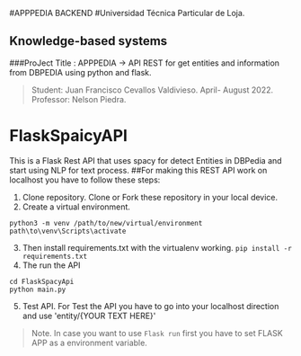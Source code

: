 #APPPEDIA BACKEND
#Universidad Técnica Particular de Loja.
## Knowledge-based systems  
###ProJect Title : APPPEDIA ->  API REST for get entities and information from DBPEDIA using python and flask.
> Student: Juan Francisco Cevallos Valdivieso. April- August 2022. Professor: Nelson Piedra.
# FlaskSpaicyAPI
This is a Flask Rest API that uses spacy for detect Entities in DBPedia and start using NLP for text process.
##For making this REST API work on localhost you have to follow these steps:
1. Clone repository.
Clone or Fork these repository in your local device.
2. Create a virtual environment.
```
python3 -m venv /path/to/new/virtual/environment
path\to\venv\Scripts\activate
```
3. Then install requirements.txt with the virtualenv working.
`pip install -r requirements.txt`
4. The run the API  
```
cd FlaskSpacyApi
python main.py
```
5. Test API.
For Test the API you have to go into your localhost direction and use 'entity/{YOUR TEXT HERE}' 
>Note. In case you want to use `Flask run` first you have to set FLASK APP as a environment variable. 
